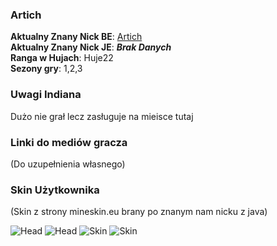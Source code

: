 ### Artich

**Aktualny Znany Nick BE**: [Artich](https://account.xbox.com/pl-pl/profile?gamertag=Artich) <br>
**Aktualny Znany Nick JE**: ***Brak Danych*** <br>
**Ranga w Hujach**: Huje22 <br>
**Sezony gry**: 1,2,3  <br>

### Uwagi Indiana

Dużo nie grał lecz zasługuje na mieisce tutaj

### Linki do mediów gracza

(Do uzupełnienia własnego)

### Skin Użytkownika

(Skin z strony mineskin.eu brany po znanym nam nicku z java) <br>

![Head](https://mineskin.eu/headhelm/Artich/90.png)
![Head](https://mineskin.eu/head/Artich/90.png)
![Skin](https://mineskin.eu/armor/bust/Artich/90.png)
![Skin](https://mineskin.eu/bust/Artich/90.png)
